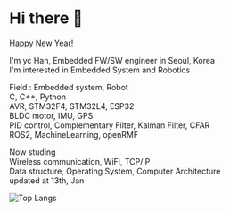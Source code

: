 # Hi there 👋
Happy New Year!

I'm yc Han, Embedded FW/SW engineer in Seoul, Korea\
I'm interested in Embedded System and Robotics

Field : Embedded system, Robot\
C, C++, Python\
AVR, STM32F4, STM32L4, ESP32\
BLDC motor, IMU, GPS\
PID control, Complementary Filter, Kalman Filter, CFAR\
ROS2, MachineLearning, openRMF

Now studing\
Wireless communication,  WiFi, TCP/IP\
Data structure, Operating System, Computer Architecture\
updated at 13th, Jan

![Top Langs](https://github-readme-stats.vercel.app/api/top-langs/?username=OProcessing)
